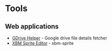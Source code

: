 # Tools

## Web applications
- [GDrive Helper](http://blog.elabins.com/tools/GDriveHelper/) - Google drive file details fetcher
- [XBM Sprite Editor](http://blog.elabins.com/tools/xbm-sprite/) - xbm-sprite 
